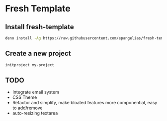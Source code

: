 # Fresh Template

## Install fresh-template

```bash
deno install -Ag https://raw.githubusercontent.com/epangelias/fresh-template/refs/heads/main/tasks/initproject.ts
```

## Create a new project

```bash
initproject my-project
```

## TODO

- Integrate email system
- CSS Theme
- Refactor and simplify, make bloated features more componential, easy to add/remove
- auto-resizing textarea
